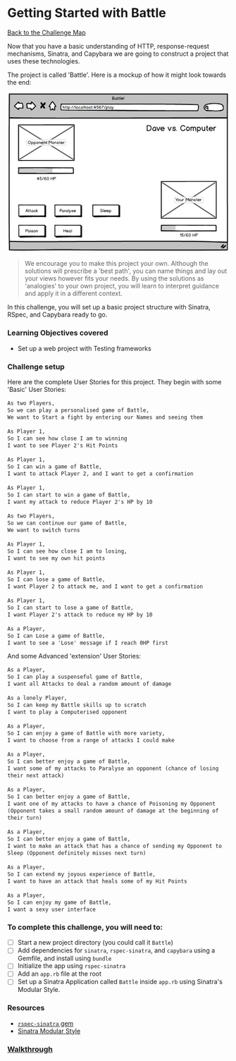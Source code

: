 # Getting Started with Battle

[Back to the Challenge Map](00_challenge_map.md)

Now that you have a basic understanding of HTTP, response-request mechanisms, Sinatra, and Capybara we are going to construct a project that uses these technologies.

The project is called 'Battle'. Here is a mockup of how it might look towards the end:

![Battle Final Mockup](./images/battle_final_mockup.png)

> We encourage you to make this project your own. Although the solutions will prescribe a 'best path', you can name things and lay out your views however fits your needs. By using the solutions as 'analogies' to your own project, you will learn to interpret guidance and apply it in a different context.

In this challenge, you will set up a basic project structure with Sinatra, RSpec, and Capybara ready to go.

### Learning Objectives covered
- Set up a web project with Testing frameworks

### Challenge setup

Here are the complete User Stories for this project. They begin with some 'Basic' User Stories:

```
As two Players,
So we can play a personalised game of Battle,
We want to Start a fight by entering our Names and seeing them

As Player 1,
So I can see how close I am to winning
I want to see Player 2's Hit Points

As Player 1,
So I can win a game of Battle,
I want to attack Player 2, and I want to get a confirmation

As Player 1,
So I can start to win a game of Battle,
I want my attack to reduce Player 2's HP by 10

As two Players,
So we can continue our game of Battle,
We want to switch turns

As Player 1,
So I can see how close I am to losing,
I want to see my own hit points

As Player 1,
So I can lose a game of Battle,
I want Player 2 to attack me, and I want to get a confirmation

As Player 1,
So I can start to lose a game of Battle,
I want Player 2's attack to reduce my HP by 10

As a Player,
So I can Lose a game of Battle,
I want to see a 'Lose' message if I reach 0HP first
```

And some Advanced 'extension' User Stories:

```
As a Player,
So I can play a suspenseful game of Battle,
I want all Attacks to deal a random amount of damage

As a lonely Player,
So I can keep my Battle skills up to scratch
I want to play a Computerised opponent

As a Player,
So I can enjoy a game of Battle with more variety,
I want to choose from a range of attacks I could make

As a Player,
So I can better enjoy a game of Battle,
I want some of my attacks to Paralyse an opponent (chance of losing their next attack)

As a Player,
So I can better enjoy a game of Battle,
I want one of my attacks to have a chance of Poisoning my Opponent (Opponent takes a small random amount of damage at the beginning of their turn)

As a Player,
So I can better enjoy a game of Battle,
I want to make an attack that has a chance of sending my Opponent to Sleep (Opponent definitely misses next turn)

As a Player,
So I can extend my joyous experience of Battle,
I want to have an attack that heals some of my Hit Points

As a Player,
So I can enjoy my game of Battle,
I want a sexy user interface
```

### To complete this challenge, you will need to:

- [ ] Start a new project directory (you could call it `Battle`)
- [ ] Add dependencies for `sinatra`, `rspec-sinatra`, and `capybara` using a Gemfile, and install using `bundle`
- [ ] Initialize the app using `rspec-sinatra`
- [ ] Add an `app.rb` file at the root
- [ ] Set up a Sinatra Application called `Battle` inside `app.rb` using Sinatra's Modular Style.

### Resources

- [`rspec-sinatra` gem](https://github.com/tansaku/rspec-sinatra)
- [Sinatra Modular Style](http://www.sinatrarb.com/intro.html#Sinatra::Base%20-%20Middleware,%20Libraries,%20and%20Modular%20Apps)

### [Walkthrough](solutions/17_getting_started_with_battle.md)

